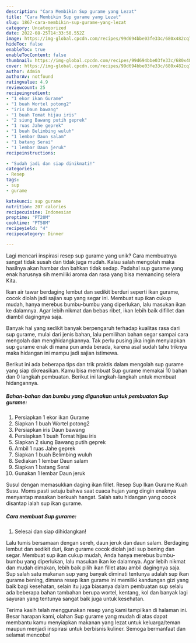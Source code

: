 ```yaml
---
description: "Cara Membikin Sup gurame yang Lezat"
title: "Cara Membikin Sup gurame yang Lezat"
slug: 1867-cara-membikin-sup-gurame-yang-lezat
category: Uncategorized
date: 2022-08-25T14:33:50.552Z
image: https://img-global.cpcdn.com/recipes/99d694bbe03fe33c/680x482cq70/sup-gurame-foto-resep-utama.jpg
hideToc: false
enableToc: true
enableTocContent: false
thumbnail: https://img-global.cpcdn.com/recipes/99d694bbe03fe33c/680x482cq70/sup-gurame-foto-resep-utama.jpg
cover: https://img-global.cpcdn.com/recipes/99d694bbe03fe33c/680x482cq70/sup-gurame-foto-resep-utama.jpg
author: Admin
authorAv: notfound
ratingvalue: 4.9
reviewcount: 25
recipeingredient:
- "1 ekor ikan Gurame"
- "1 buah Wortel potong2"
- "iris Daun bawang"
- "1 buah Tomat hijau iris"
- "2 siung Bawang putih geprek"
- "1 ruas Jahe geprek"
- "1 buah Belimbing wuluh"
- "1 lembar Daun salam"
- "1 batang Serai"
- "1 lembar Daun jeruk"
recipeinstructions:

- "Sudah jadi dan siap dinikmati!"
categories:
- Resep
tags:
- sup
- gurame

katakunci: sup gurame 
nutrition: 207 calories
recipecuisine: Indonesian
preptime: "PT20M"
cooktime: "PT58M"
recipeyield: "4"
recipecategory: Dinner

---
```





Lagi mencari inspirasi resep sup gurame yang unik? Cara membuatnya sangat tidak susah dan tidak juga mudah. Kalau salah mengolah maka hasilnya akan hambar dan bahkan tidak sedap. Padahal sup gurame yang enak harusnya sih memiliki aroma dan rasa yang bisa memancing selera Kita.





Ikan air tawar berdaging lembut dan sedikit berduri seperti ikan gurame, cocok diolah jadi sajian sup yang segar ini. Membuat sup ikan cukup mudah, hanya merebus bumbu-bumbu yang diperlukan, lalu masukan ikan ke dalamnya. Agar lebih nikmat dan bebas ribet, ikan lebih baik difillet dan diambil dagingnya saja.

Banyak hal yang sedikit banyak berpengaruh terhadap kualitas rasa dari sup gurame, mulai dari jenis bahan, lalu pemilihan bahan segar sampai cara mengolah dan menghidangkannya. Tak perlu pusing jika ingin menyiapkan sup gurame enak di mana pun anda berada, karena asal sudah tahu triknya maka hidangan ini mampu jadi sajian istimewa.






Berikut ini ada beberapa tips dan trik praktis dalam mengolah sup gurame yang siap dikreasikan. Kamu bisa membuat Sup gurame memakai 10 bahan dan 0 langkah pembuatan. Berikut ini langkah-langkah untuk membuat hidangannya.

<!--inarticleads1-->

##### Bahan-bahan dan bumbu yang digunakan untuk pembuatan Sup gurame:

1. Persiapkan 1 ekor ikan Gurame
1. Siapkan 1 buah Wortel potong2
1. Persiapkan iris Daun bawang
1. Persiapkan 1 buah Tomat hijau iris
1. Siapkan 2 siung Bawang putih geprek
1. Ambil 1 ruas Jahe geprek
1. Siapkan 1 buah Belimbing wuluh
1. Sediakan 1 lembar Daun salam
1. Siapkan 1 batang Serai
1. Gunakan 1 lembar Daun jeruk


Susul dengan memasukkan daging ikan fillet. Resep Sup Ikan Gurame Kuah Susu. Moms pasti setuju bahwa saat cuaca hujan yang dingin enaknya menyantap masakan berkuah hangat. Salah satu hidangan yang cocok disantap ialah sup ikan gurame. 

<!--inarticleads2-->

##### Cara membuat Sup gurame:


1. Selesai dan siap dihidangkan!

Lalu tumis bersamaan dengan sereh, daun jeruk dan daun salam. Berdaging lembut dan sedikit duri, ikan gurame cocok diolah jadi sup bening dan segar. Membuat sup ikan cukup mudah, Anda hanya merebus bumbu-bumbu yang diperlukan, lalu masukan ikan ke dalamnya. Agar lebih nikmat dan mudah dimakan, lebih baik pilih ikan fillet atau ambil dagingnya saja. Sup salah satu makanan sup yang banyak diminati tentunya adalah sup ikan gurame bening, dimana resep ikan gurame ini memiliki kandungan gizi yang baik bagi kesehatan, selain itu juga biasanya dalam pembuatan sup selalu ada beberapa bahan tambahan berupa wortel, kentang, kol dan banyak lagi sayuran yang tentunya sangat baik juga untuk kesehatan. 

Terima kasih telah menggunakan resep yang kami tampilkan di halaman ini. Besar harapan kami, olahan Sup gurame yang mudah di atas dapat membantu kamu menyiapkan makanan yang lezat untuk keluarga/teman maupun menjadi inspirasi untuk berbisnis kuliner. Semoga bermanfaat dan selamat mencoba!
